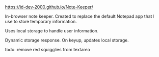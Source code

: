 https://id-dev-2000.github.io/Note-Keeper/

In-browser note keeper. Created to replace the default Notepad app that I use to store temporary information.

Uses local storage to handle user information.

Dynamic storage response. On keyup, updates local storage.

todo: remove red squigglies from textarea
